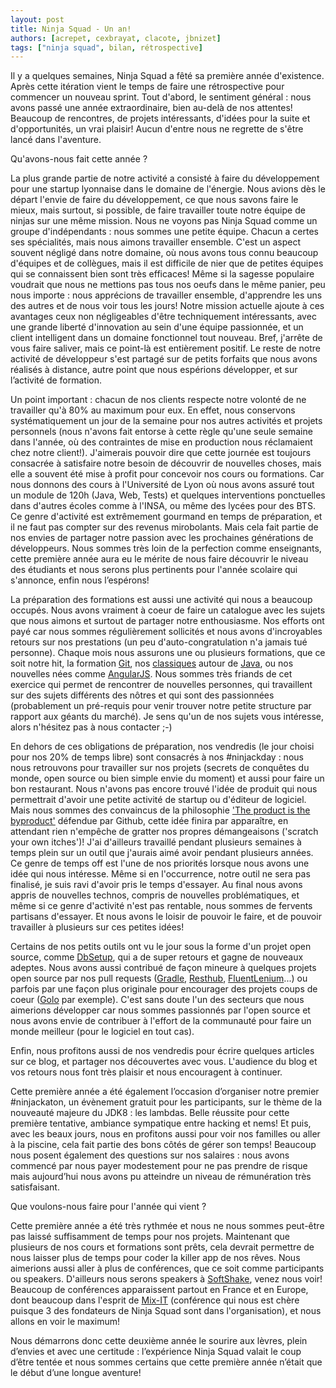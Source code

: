 ```yaml
---
layout: post
title: Ninja Squad - Un an!
authors: [acrepet, cexbrayat, clacote, jbnizet]
tags: ["ninja squad", bilan, rétrospective]
---
```


Il y a quelques semaines, Ninja Squad a fêté sa première année d'existence. Après cette itération vient le temps de faire une rétrospective pour commencer un nouveau sprint. Tout d'abord, le sentiment général : nous avons passé une année extraordinaire, bien au-delà de nos attentes! Beaucoup de rencontres, de projets intéressants, d'idées pour la suite et d'opportunités, un vrai plaisir! Aucun d'entre nous ne regrette de s'être lancé dans l'aventure.

Qu'avons-nous fait cette année ?

La plus grande partie de notre activité a consisté à faire du développement pour une startup lyonnaise dans le domaine de l'énergie. Nous avions dès le départ l'envie de faire du développement, ce que nous savons faire le mieux, mais surtout, si possible, de faire travailler toute notre équipe de ninjas sur une même mission. Nous ne voyons pas Ninja Squad comme un groupe d'indépendants : nous sommes une petite équipe. Chacun a certes ses spécialités, mais nous aimons travailler ensemble. C'est un aspect souvent négligé dans notre domaine, où nous avons tous connu beaucoup d'équipes et de collègues, mais il est difficile de nier que de petites équipes qui se connaissent bien sont très efficaces! Même si la sagesse populaire voudrait que nous ne mettions pas tous nos oeufs dans le même panier, peu nous importe : nous apprécions de travailler ensemble, d'apprendre les uns des autres et de nous voir tous les jours! Notre mission actuelle ajoute à ces avantages ceux non négligeables d'être techniquement intéressants, avec une grande liberté d'innovation au sein d'une équipe passionnée, et un client intelligent dans un domaine fonctionnel tout nouveau. Bref, j'arrête de vous faire saliver, mais ce point-là est entièrement positif.
Le reste de notre activité de développeur s'est partagé sur de petits forfaits que nous avons réalisés à distance, autre point que nous espérions développer, et sur l’activité de formation.

Un point important : chacun de nos clients respecte notre volonté de ne travailler qu'à 80% au maximum pour eux. En effet, nous conservons systématiquement un jour de la semaine pour nos autres activités et projets personnels (nous n'avons fait entorse à cette règle qu'une seule semaine dans l'année, où des contraintes de mise en production nous réclamaient chez notre client!). J'aimerais pouvoir dire que cette journée est toujours consacrée à satisfaire notre besoin de découvrir de nouvelles choses, mais elle a souvent été mise à profit pour concevoir nos cours ou formations. Car nous donnons des cours à l'Université de Lyon où nous avons assuré tout un module de 120h (Java, Web, Tests) et quelques interventions ponctuelles dans d'autres écoles comme à l'INSA, ou même des lycées pour des BTS. Ce genre d'activité est extrêmement gourmand en temps de préparation, et il ne faut pas compter sur des revenus mirobolants. Mais cela fait partie de nos envies de partager notre passion avec les prochaines générations de développeurs. Nous sommes très loin de la perfection comme enseignants, cette première année aura eu le mérite de nous faire découvrir le niveau des étudiants et nous serons plus pertinents pour l'année scolaire qui s'annonce, enfin nous l’espérons!

La préparation des formations est aussi une activité qui nous a beaucoup occupés. Nous avons vraiment à coeur de faire un catalogue avec les sujets que nous aimons et surtout de partager notre enthousiasme. Nos efforts ont payé car nous sommes régulièrement sollicités et nous avons d'incroyables retours sur nos prestations (un peu d'auto-congratulation n'a jamais tué personne). Chaque mois nous assurons une ou plusieurs formations, que ce soit notre hit, la formation [Git](https://ninja-squad.fr/formations/formation-git), nos [classiques](https://ninja-squad.fr/formations/formation-java) autour de [Java](https://ninja-squad.fr/formations/formation-javaAdvanced), ou nos nouvelles nées comme [AngularJS](https://ninja-squad.fr/formations/formation-angularjs). Nous sommes très friands de cet exercice qui permet de rencontrer de nouvelles personnes, qui travaillent sur des sujets différents des nôtres et qui sont des passionnées (probablement un pré-requis pour venir trouver notre petite structure par rapport aux géants du marché). Je sens qu'un de nos sujets vous intéresse, alors n'hésitez pas à nous contacter ;-)

En dehors de ces obligations de préparation, nos vendredis (le jour choisi pour nos 20% de temps libre) sont consacrés à nos #ninjackday : nous nous retrouvons pour travailler sur nos projets (secrets de conquêtes du monde, open source ou bien simple envie du moment) et aussi pour faire un bon restaurant. Nous n'avons pas encore trouvé l'idée de produit qui nous permettrait d'avoir une petite activité de startup ou d'éditeur de logiciel. Mais nous sommes des convaincus de la philosophie ['The product is the byproduct'](http://zachholman.com/talk/product-is-the-byproduct/) défendue par Github, cette idée finira par apparaître, en attendant rien n'empêche de gratter nos propres démangeaisons ('scratch your own itches')! J'ai d'ailleurs travaillé pendant plusieurs semaines à temps plein sur un outil que j'aurais aimé avoir pendant plusieurs années. Ce genre de temps off est l'une de nos priorités lorsque nous avons une idée qui nous intéresse. Même si en l'occurrence, notre outil ne sera pas finalisé, je suis ravi d'avoir pris le temps d'essayer. Au final nous avons appris de nouvelles technos, compris de nouvelles problématiques, et même si ce genre d'activité n'est pas rentable, nous sommes de fervents partisans d'essayer. Et nous avons le loisir de pouvoir le faire, et de pouvoir travailler à plusieurs sur ces petites idées!

Certains de nos petits outils ont vu le jour sous la forme d'un projet open source, comme [DbSetup](http://dbsetup.ninja-squad.com/), qui a de super retours et gagne de nouveaux adeptes. Nous avons aussi contribué de façon mineure à quelques projets open source par nos pull requests ([Gradle](https://github.com/gradle/gradle), [Resthub](https://github.com/resthub), [FluentLenium](https://github.com/FluentLenium/FluentLenium)...) ou parfois par une façon plus originale pour encourager des projets coups de coeur ([Golo](http://golo-lang.org/news/2013/04/29/viral-marketing-thanks-to-ninjasquad/) par exemple). C'est sans doute l'un des secteurs que nous aimerions développer car nous sommes passionnés par l'open source et nous avons envie de contribuer à l'effort de la communauté pour faire un monde meilleur (pour le logiciel en tout cas).

Enfin, nous profitons aussi de nos vendredis pour écrire quelques articles sur ce blog, et partager nos découvertes avec vous. L'audience du blog et vos retours nous font très plaisir et nous encouragent à continuer.

Cette première année a été également l’occasion d’organiser notre premier  #ninjackaton, un évènement gratuit pour les participants, sur le thème de la nouveauté majeure du JDK8 : les lambdas. Belle réussite pour cette première tentative, ambiance sympatique entre hacking et nems!
Et puis, avec les beaux jours, nous en profitons aussi pour voir nos familles ou aller à la piscine, cela fait partie des bons côtés de gérer son temps!
Beaucoup nous posent également des questions sur nos salaires : nous avons commencé par nous payer modestement pour ne pas prendre de risque mais aujourd’hui nous avons pu atteindre un niveau de rémunération très satisfaisant.

Que voulons-nous faire pour l'année qui vient ?

Cette première année a été très rythmée et nous ne nous sommes peut-être pas laissé suffisamment de temps pour nos projets. Maintenant que plusieurs de nos cours et formations sont prêts, cela devrait permettre de nous laisser plus de temps pour coder la killer app de nos rêves. Nous aimerions aussi aller à plus de conférences, que ce soit comme participants ou speakers. D'ailleurs nous serons speakers à [SoftShake](http://soft-shake.ch/2013/fr/), venez nous voir! Beaucoup de conférences apparaissent partout en France et en Europe, dont beaucoup dans l'esprit de [Mix-IT](http://www.mix-it.fr/) (conférence qui nous est chère puisque 3 des fondateurs de Ninja Squad sont dans l'organisation), et nous allons en voir le maximum!

Nous démarrons donc cette deuxième année le sourire aux lèvres, plein d’envies et avec une certitude : l’expérience Ninja Squad valait le coup d’être tentée et nous sommes certains que cette première année n’était que le début d’une longue aventure!
